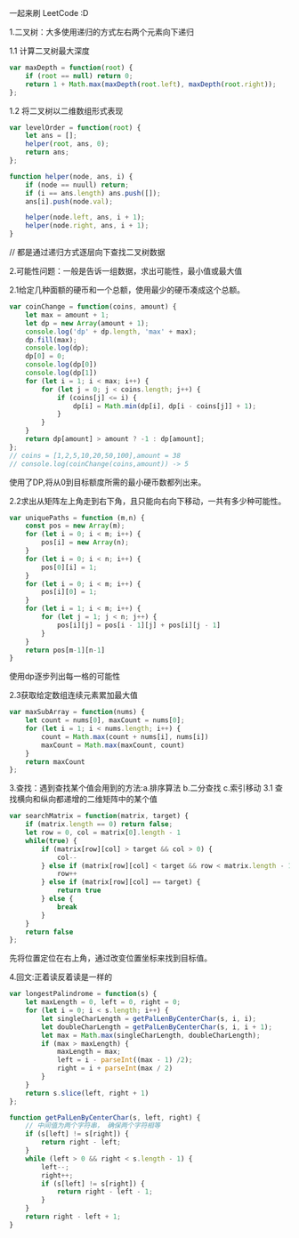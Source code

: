 
一起来刷 LeetCode :D

1.二叉树：大多使用递归的方式左右两个元素向下递归

1.1 计算二叉树最大深度
```javascript
var maxDepth = function(root) {
	if (root == null) return 0;
	return 1 + Math.max(maxDepth(root.left), maxDepth(root.right));
};
```

1.2 将二叉树以二维数组形式表现
```javascript
var levelOrder = function(root) {
	let ans = [];
	helper(root, ans, 0);
	return ans;
};

function helper(node, ans, i) {
	if (node == nuull) return;
	if (i == ans.length) ans.push([]);
	ans[i].push(node.val);

	helper(node.left, ans, i + 1);
	helper(node.right, ans, i + 1);
}
```
// 都是通过递归方式逐层向下查找二叉树数据

2.可能性问题：一般是告诉一组数据，求出可能性，最小值或最大值

2.1给定几种面额的硬币和一个总额，使用最少的硬币凑成这个总额。
```javascript
var coinChange = function(coins, amount) {
	let max = amount + 1;
	let dp = new Array(amount + 1);
	console.log('dp' + dp.length, 'max' + max);
	dp.fill(max);
	console.log(dp);
	dp[0] = 0;
	console.log(dp[0])
	console.log(dp[1])
	for (let i = 1; i < max; i++) {
		for (let j = 0; j < coins.length; j++) {
			if (coins[j] <= i) {
				dp[i] = Math.min(dp[i], dp[i - coins[j]] + 1);
			}
		}
	}
	return dp[amount] > amount ? -1 : dp[amount];
};
// coins = [1,2,5,10,20,50,100],amount = 38
// console.log(coinChange(coins,amount)) -> 5
```
使用了DP,将从0到目标额度所需的最小硬币数都列出来。

2.2求出从矩阵左上角走到右下角，且只能向右向下移动，一共有多少种可能性。
```javascript
var uniquePaths = function (m,n) {
	const pos = new Array(m);
	for (let i = 0; i < m; i++) {
		pos[i] = new Array(n);
	}
	for (let i = 0; i < n; i++) {
		pos[0][i] = 1;
	}
	for (let i = 0; i < m; i++) {
		pos[i][0] = 1;
	}
	for (let i = 1; i < m; i++) {
		for (let j = 1; j < n; j++) {
			pos[i][j] = pos[i - 1][j] + pos[i][j - 1]
		}
	}
	return pos[m-1][n-1]
}
```
使用dp逐步列出每一格的可能性

2.3获取给定数组连续元素累加最大值
```javascript
var maxSubArray = function(nums) {
	let count = nums[0], maxCount = nums[0];
	for (let i = 1; i < nums.length; i++) {
		count = Math.max(count + nums[i], nums[i])
		maxCount = Math.max(maxCount, count)
	}
	return maxCount
};
```

3.查找：遇到查找某个值会用到的方法:a.排序算法 b.二分查找 c.索引移动
3.1 查找横向和纵向都递增的二维矩阵中的某个值

```javascript
var searchMatrix = function(matrix, target) {
	if (matrix.length == 0) return false;
	let row = 0, col = matrix[0].length - 1
	while(true) {
		if (matrix[row][col] > target && col > 0) {
			col--
		} else if (matrix[row][col] < target && row < matrix.length - 1) {
			row++
		} else if (matrix[row][col] == target) {
			return true
		} else {
			break
		}
	}
	return false
};
```
先将位置定位在右上角，通过改变位置坐标来找到目标值。

4.回文:正着读反着读是一样的
```javascript
var longestPalindrome = function(s) {
	let maxLength = 0, left = 0, right = 0;
	for (let i = 0; i < s.length; i++) {
		let singleCharLength = getPalLenByCenterChar(s, i, i);
		let doubleCharLength = getPalLenByCenterChar(s, i, i + 1);
		let max = Math.max(singleCharLength, doubleCharLength);
		if (max > maxLength) {
			maxLength = max;
			left = i - parseInt((max - 1) /2);
			right = i + parseInt(max / 2)
		}
	}
	return s.slice(left, right + 1)
};

function getPalLenByCenterChar(s, left, right) {
	// 中间值为两个字符串， 确保两个字符相等
	if (s[left] != s[right]) {
		return right - left;
	}
	while (left > 0 && right < s.length - 1) {
		left--;
		right++;
		if (s[left] != s[right]) {
			return right - left - 1;
		}
	}
	return right - left + 1;
}
```













































